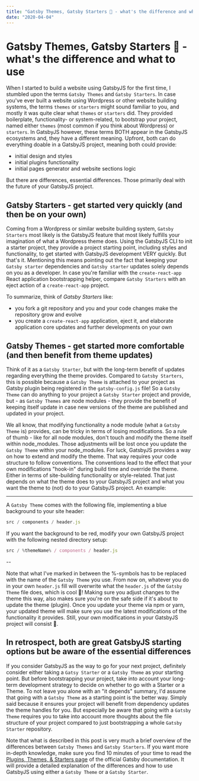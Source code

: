 ```yaml
---
title: "Gatsby Themes, Gatsby Starters 🤔 - what's the difference and what to use"
date: "2020-04-04"
---
```


# Gatsby Themes, Gatsby Starters 🤔 - what's the difference and what to use

When I started to build a website using GatsbyJS for the first time, I stumbled upon the terms `Gatsby Themes` and `Gatsby Starters`. In case you've ever built a website using Wordpress or other website building systems, the terms `themes` or `starters` might sound familiar to you, and mostly it was quite clear what `themes` or `starters` did. They provided boilerplate, functionality- or system-related, to bootstrap your project, named either `themes` (most common if you think about Wordpress) or `starters`. In GatsbyJS however, these terms BOTH appear in the GatsbyJS ecosystems and, they have a different meaning. Upfront, both can do everything doable in a GatsbyJS project, meaning both could provide:

- initial design and styles
- initial plugins functionality
- initial pages generator and website sections logic

But there are differences, essential differences. Those primarily deal with the future of your GatsbyJS project.

## Gatsby Starters - get started very quickly (and then be on your own)

Coming from a Wordpress or similar website building system, `Gatsby Starters` most likely is the GatsbyJS feature that most likely fulfills your imagination of what a Wordpress theme does. Using the GatsbyJS CLI to init a starter project, they provide a project starting point, including styles and functionality, to get started with GatsbyJS development VERY quickly. But that's it. Mentioning this means pointing out the fact that keeping your `Gatsby starter` dependencies and `Gatsby starter` updates solely depends on you as a developer. In case you're familiar with the `create-react-app` React application bootstrapping helper, compare `Gatsby Starters` with an eject action of a `create-react-app` project.

To summarize, think of _Gatsby Starters_ like:

- you fork a git repository and you and your code changes make the repository grow and evolve
- you create a `create-react-app` application, eject it, and elaborate application core updates and further developments on your own

## Gatsby Themes - get started more comfortable (and then benefit from theme updates)

Think of it as a `Gatsby Starter`, but with the long-term benefit of updates regarding everything the theme provides. Compared to `Gatsby Starters`, this is possible because a `Gatsby Theme` is attached to your project as Gatsby plugin being registered in the `gatsby-config.js` file! So a `Gatsby Theme` can do anything to your project a `Gatsby Starter` project and provide, but - as `Gatsby Themes` are node modules - they provide the benefit of keeping itself update in case new versions of the theme are published and updated in your project.

We all know, that modifying functionality a node module (what a `Gatsby Theme` is) provides, can be tricky in terms of losing modifications. So a rule of thumb - like for all node modules, don't touch and modify the theme itself within node_modules. Those adjustments will be lost once you update the `Gatsby Theme` within your node_modules. For luck, GatsbyJS provides a way on how to extend and modify the theme. That way requires your code structure to follow conventions. The conventions lead to the effect that your own modifications "hook-in" during build time and override the theme. Either in terms of site-building functionality or style-related. That just depends on what the theme does to your GatsbyJS project and what you want the theme to (not) do to your GatsbyJS project. An example:

---

A `Gatsby Theme` comes with the following file, implementing a blue background to your site header:

```javascript
src / components / header.js
```

If you want the background to be red, modify your own GatsbyJS project with the following nested directory setup:

```javascript
src / %themeName% / components / header.js
```

--

Note that what I've marked in between the %-symbols has to be replaced with the name of the `Gatsby Theme` you use. From now on, whatever you do in your own `header.js` fill will overwrite what the `header.js` of the `Gatsby Theme` file does, which is cool 🚀! Making sure you adjust changes to the theme this way, also makes sure you're on the safe side if it's about to update the theme (plugin). Once you update your theme via npm or yarn, your updated theme will make sure you use the latest modifications of the functionality it provides. Still, your own modifications in your GatsbyJS project will consist 🎉.

## In retrospect, both are great GatsbyJS starting options but be aware of the essential differences

If you consider GatsbyJS as the way to go for your next project, definitely consider either taking a `Gatsy Starter` or a `Gatsby Theme` as your starting point. But before bootstrapping your project, take into account your long-term development strategy to decide on whether to go with a Starter or a Theme. To not leave you alone with an "it depends" summary, I'd assume that going with a `Gatsby Theme` as a starting point is the better way. Simply said because it ensures your project will benefit from dependency updates the theme handles for you. But especially be aware that going with a `Gatsby Theme` requires you to take into account more thoughts about the file structure of your project compared to just bootstrapping a whole `Gatsby Starter` repository.

Note that what is described in this post is very much a brief overview of the differences between `Gatsby Themes` and `Gatsby Starters`. If you want more in-depth knowledge, make sure you find 10 minutes of your time to read the [Plugins, Themes, & Starters page](https://www.gatsbyjs.org/docs/plugins-themes-and-starters/) of the official Gatsby documentation. It will provide a detailed explanation of the differences and how to use GatsbyJS using either a `Gatsby Theme` or a `Gatsby Starter`.
